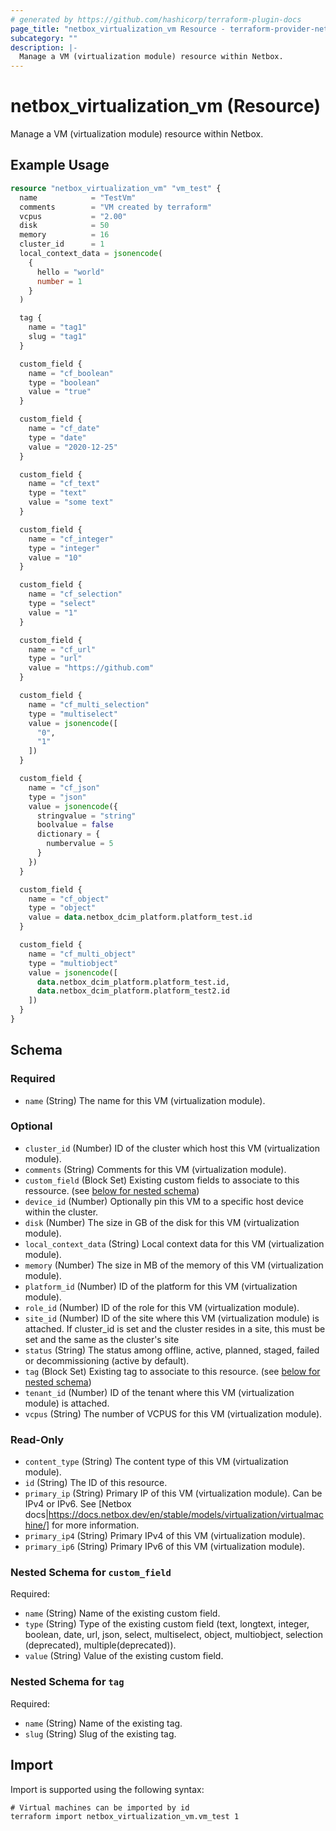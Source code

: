 ```yaml
---
# generated by https://github.com/hashicorp/terraform-plugin-docs
page_title: "netbox_virtualization_vm Resource - terraform-provider-netbox"
subcategory: ""
description: |-
  Manage a VM (virtualization module) resource within Netbox.
---
```


# netbox_virtualization_vm (Resource)

Manage a VM (virtualization module) resource within Netbox.

## Example Usage

```terraform
resource "netbox_virtualization_vm" "vm_test" {
  name            = "TestVm"
  comments        = "VM created by terraform"
  vcpus           = "2.00"
  disk            = 50
  memory          = 16
  cluster_id      = 1
  local_context_data = jsonencode(
    {
      hello = "world"
      number = 1
    }
  )

  tag {
    name = "tag1"
    slug = "tag1"
  }

  custom_field {
    name = "cf_boolean"
    type = "boolean"
    value = "true"
  }

  custom_field {
    name = "cf_date"
    type = "date"
    value = "2020-12-25"
  }

  custom_field {
    name = "cf_text"
    type = "text"
    value = "some text"
  }

  custom_field {
    name = "cf_integer"
    type = "integer"
    value = "10"
  }

  custom_field {
    name = "cf_selection"
    type = "select"
    value = "1"
  }

  custom_field {
    name = "cf_url"
    type = "url"
    value = "https://github.com"
  }

  custom_field {
    name = "cf_multi_selection"
    type = "multiselect"
    value = jsonencode([
      "0",
      "1"
    ])
  }

  custom_field {
    name = "cf_json"
    type = "json"
    value = jsonencode({
      stringvalue = "string"
      boolvalue = false
      dictionary = {
        numbervalue = 5
      }
    })
  }

  custom_field {
    name = "cf_object"
    type = "object"
    value = data.netbox_dcim_platform.platform_test.id
  }

  custom_field {
    name = "cf_multi_object"
    type = "multiobject"
    value = jsonencode([
      data.netbox_dcim_platform.platform_test.id,
      data.netbox_dcim_platform.platform_test2.id
    ])
  }
}
```

<!-- schema generated by tfplugindocs -->
## Schema

### Required

- `name` (String) The name for this VM (virtualization module).

### Optional

- `cluster_id` (Number) ID of the cluster which host this VM (virtualization module).
- `comments` (String) Comments for this VM (virtualization module).
- `custom_field` (Block Set) Existing custom fields to associate to this ressource. (see [below for nested schema](#nestedblock--custom_field))
- `device_id` (Number) Optionally pin this VM to a specific host device within the cluster.
- `disk` (Number) The size in GB of the disk for this VM (virtualization module).
- `local_context_data` (String) Local context data for this VM (virtualization module).
- `memory` (Number) The size in MB of the memory of this VM (virtualization module).
- `platform_id` (Number) ID of the platform for this VM (virtualization module).
- `role_id` (Number) ID of the role for this VM (virtualization module).
- `site_id` (Number) ID of the site where this VM (virtualization module) is attached. If cluster_id is set and the cluster resides in a site, this must be set and the same as the cluster's site
- `status` (String) The status among offline, active, planned, staged, failed or decommissioning (active by default).
- `tag` (Block Set) Existing tag to associate to this resource. (see [below for nested schema](#nestedblock--tag))
- `tenant_id` (Number) ID of the tenant where this VM (virtualization module) is attached.
- `vcpus` (String) The number of VCPUS for this VM (virtualization module).

### Read-Only

- `content_type` (String) The content type of this VM (virtualization module).
- `id` (String) The ID of this resource.
- `primary_ip` (String) Primary IP of this VM (virtualization module). Can be IPv4 or IPv6. See [Netbox docs|https://docs.netbox.dev/en/stable/models/virtualization/virtualmachine/] for more information.
- `primary_ip4` (String) Primary IPv4 of this VM (virtualization module).
- `primary_ip6` (String) Primary IPv6 of this VM (virtualization module).

<a id="nestedblock--custom_field"></a>
### Nested Schema for `custom_field`

Required:

- `name` (String) Name of the existing custom field.
- `type` (String) Type of the existing custom field (text, longtext, integer, boolean, date, url, json, select, multiselect, object, multiobject, selection (deprecated), multiple(deprecated)).
- `value` (String) Value of the existing custom field.


<a id="nestedblock--tag"></a>
### Nested Schema for `tag`

Required:

- `name` (String) Name of the existing tag.
- `slug` (String) Slug of the existing tag.

## Import

Import is supported using the following syntax:

```shell
# Virtual machines can be imported by id
terraform import netbox_virtualization_vm.vm_test 1
```
